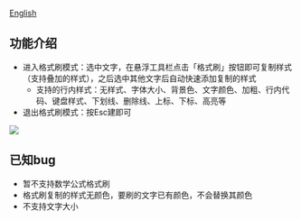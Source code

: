 [English](./README.md)

## 功能介绍

- 进入格式刷模式：选中文字，在悬浮工具栏点击「格式刷」按钮即可复制样式（支持叠加的样式），之后选中其他文字后自动快速添加复制的样式
  - 支持的行内样式：无样式、字体大小、背景色、文字颜色、加粗、行内代码、键盘样式、下划线、删除线、上标、下标、高亮等
- 退出格式刷模式：按Esc建即可

![](https://fastly.jsdelivr.net/gh/Achuan-2/PicBed/assets/思源笔记格式刷插件-2024-10-10.gif)

## 已知bug
- 暂不支持数学公式格式刷
- 格式刷复制的样式无颜色，要刷的文字已有颜色，不会替换其颜色
- 不支持文字大小

